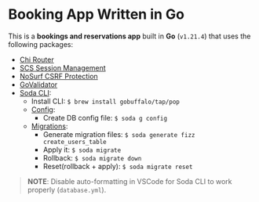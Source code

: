 # Booking App Written in Go

This is a **bookings and reservations app** built in **Go** (`v1.21.4`) that uses the following packages:

- [Chi Router](https://pkg.go.dev/github.com/go-chi/chi/v5)
- [SCS Session Management](https://pkg.go.dev/github.com/alexedwards/scs/v2)
- [NoSurf CSRF Protection](https://pkg.go.dev/github.com/justinas/nosurf)
- [GoValidator](https://pkg.go.dev/github.com/asaskevich/govalidator)
- [Soda CLI](https://gobuffalo.io/documentation/database/soda/):
  - Install CLI: `$ brew install gobuffalo/tap/pop`
  - [Config](https://gobuffalo.io/documentation/database/configuration/): 
    - Create DB config file: `$ soda g config`
  - [Migrations](https://gobuffalo.io/documentation/database/migrations/): 
    - Generate migration files: `$ soda generate fizz create_users_table`
    - Apply it: `$ soda migrate`
    - Rollback: `$ soda migrate down`
    - Reset(rollback + apply): `$ soda migrate reset` 

> **NOTE**: Disable auto-formatting in VSCode for Soda CLI to work properly (`database.yml`).
